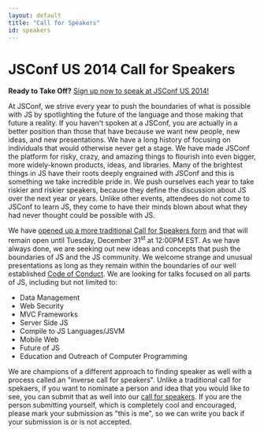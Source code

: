 ```yaml
---
layout: default
title: "Call for Speakers"
id: speakers
---
```

<div class='container'>
<h1>JSConf US 2014 Call for Speakers</h1>
<div class='well'><b>Ready to Take Off?</b> <a href="">Sign up now to speak at JSConf US 2014!</a>
</div>
<p>At JSConf, we strive every year to push the boundaries of what is possible with JS by spotlighting the future of the language and those making that future a reality. If you haven't spoken at a JSConf, you are actually in a better position than those that have because we want new people, new ideas, and new presentations. We have a long history of focusing on individuals that would otherwise never get a stage. We have made JSConf the platform for risky, crazy, and amazing things to flourish into even bigger, more widely-known products, ideas, and libraries. Many of the brightest things in JS have their roots deeply engrained with JSConf and this is something we take incredible pride in. We push ourselves each year to take riskier and riskier speakers, because they define the discussion about JS over the next year or years. Unlike other events, attendees do not come to JSConf to learn JS, they come to have their minds blown about what they had never thought could be possible with JS. </p>

<p>We have <a href="">opened up a more traditional Call for Speakers form</a> and that will remain open until Tuesday, December 31<sup>st</sup> at 12:00PM EST. As we have always done, we are seeking out new ideas and concepts that push the boundaries of JS and the JS community. We welcome strange and unusual presentations as long as they remain within the boundaries of our well established <a href="http://jsconf.com/codeofconduct.html">Code of Conduct</a>. We are looking for talks focused on all parts of JS, including but not limited to:</p>

<ul>
<li>Data Management</li>
<li>Web Security</li>
<li>MVC Frameworks</li>
<li>Server Side JS</li>
<li>Compile to JS Languages/JSVM</li>
<li>Mobile Web</li>
<li>Future of JS</li>
<li>Education and Outreach of Computer Programming</li>
</ul>


<p>We are champions of a different approach to finding speaker as well with a process called an "inverse call for speakers". Unlike a traditional call for spekaers, if you want to nominate a person and idea that you would like to see, you can submit that as well into our <a href="">call for speakers</a>. If you are the person submitting yourself, which is completely cool and encouraged, please mark your submission as "this is me", so we can write you back if your submission is or is not accepted.</p>

</div>